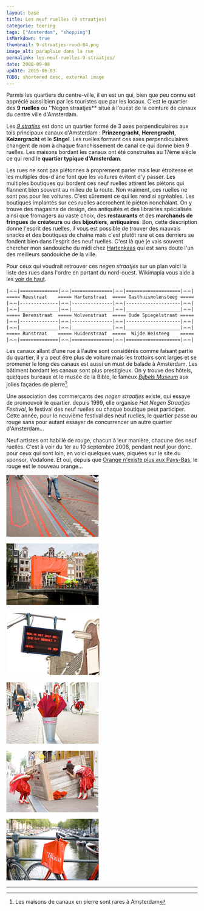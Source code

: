 ```yaml
---
layout: base
title: Les neuf ruelles (9 straatjes)
categorie: toering
tags: ["Amsterdam", "shopping"]
isMarkdown: true
thumbnail: 9-straatjes-rood-04.png
image_alt: parapluie dans la rue
permalink: les-neuf-ruelles-9-straatjes/
date: 2008-09-08
update: 2015-06-03
TODO: shortened desc, external image
---
```


<!-- [![http://farm3.static.flickr.com/2289/1816503628_8b048b75a9_m.jpg](Galbe sur Reestraat, architecture typique des 9 straatjes){.left}](http://www.flickr.com/photos/13274211@N00/1816503628/) -->
Parmis les quartiers du centre-ville, il en est un qui, bien que peu connu est apprécié aussi bien par les touristes que par les locaux. C'est le quartier des **9 ruelles** ou ''Negen straatjes** situé à l'ouest de la ceinture de canaux du centre ville d'Amsterdam.

Les *[9 stratjes](http://www.de9straatjes.nl/)* est donc un quartier formé de 3 axes perpendiculaires aux tois principaux canaux d'Amsterdam : **Prinzengracht**, **Herengracht**, **Keizergracht** et le **Singel**. Les ruelles formant ces axes perpendiculaires changent de nom à chaque franchissement de canal ce qui donne bien 9 ruelles. Les maisons bordant les canaux ont été construites au 17ème siècle ce qui rend le **quartier typique d'Amsterdam**. 

Les rues ne sont pas piétonnes à proprement parler mais leur étroitesse et les multiples dos-d'âne font que les voitures évitent d'y passer. Les multiples boutiques qui bordent ces neuf ruelles attirent les piétons qui flannent bien souvent au milieu de la route. Non vraiment, ces ruelles ne sont pas pour les voitures. C'est sûrement ce qui les rend si agréables. Les boutiques implantés sur ces ruelles accrochent le piéton nonchalant. On y trouve des magasins de design, des antiquités et des librairies spécialisés ainsi que fromagers au vaste choix, des **restaurants** et des **marchands de fringues** de **créateurs** ou des **bijoutiers**, **antiquaires**. Bon, cette description donne l'esprit des ruelles, il vous est possible de trouver des mauvais snacks et des boutiques de chaine mais c'est plutôt rare et ces derniers se fondent bien dans l’esprit des neuf ruelles. C'est là que je vais souvent chercher mon sandouiche du midi chez [Hartenkaas](http://www.hartenkaas.nl/) qui est sans doute l'un des meilleurs sandouiche de la ville.

Pour ceux qui voudrait retrouver ces *negen straatjes* sur un plan voici la liste des rues dans l'ordre en partant du nord-ouest. Wikimapia vous aide à les [voir de haut](http://wikimapia.org/#lat=52.3706604&lon=4.8852468&z=17&l=0&m=a&v=2).

```
|ꕀꕀ|==============|ꕀꕀ|===============|ꕀꕀ|====================|ꕀꕀ|
===== Reestraat    ===== Hartenstraat  ===== Gasthuismolensteeg =====
|ꕀꕀ|--------------|ꕀꕀ|---------------|ꕀꕀ|--------------------|ꕀꕀ|
|ꕀꕀ|______________|ꕀꕀ|_______________|ꕀꕀ|____________________|ꕀꕀ|
===== Berenstraat  ===== Wolvenstraat  ===== Oude Spiegelstraat =====
|ꕀꕀ|--------------|ꕀꕀ|---------------|ꕀꕀ|--------------------|ꕀꕀ|
|ꕀꕀ|______________|ꕀꕀ|_______________|ꕀꕀ|____________________|ꕀꕀ|
===== Runstraat    ===== Huidenstraat  =====  Wijde Heisteeg    =====
|ꕀꕀ|==============|ꕀꕀ|===============|ꕀꕀ|====================|ꕀꕀ|
```

Les canaux allant d'une rue à l'autre sont considérés comme faisant partie du quartier, il y a peut être plus de voiture mais les trottoirs sont larges et se promener le long des canaux est aussi un must de balade à Amsterdam. Les bâtiment bordant les canaux sont plus prestigieux. On y trouve des hôtels, quelques bureaux et le musée de la Bible, le fameux *[Bijbels Museum](http://www.bijbelsmuseum.nl/default.aspx)* aux jolies façades de pierre[^1].

Une association des commerçants des *negen straatjes* existe, qui essaye de promouvoir le quartier. depuis 1999, elle organise *Het Negen Straatjes Festival*, le festival des neuf ruelles ou chaque boutique peut participer. Cette année, pour le neuvième festival des neuf ruelles, le quartier passe au rouge sans pour autant essayer de concurrencer un autre quartier d'Amsterdam...

Neuf artistes ont habillé de rouge, chacun à leur manière, chacune des neuf ruelles. C'est à voir du 1er au 10 septembre 2008, pendant neuf jour donc. pour ceux qui sont loin, en voici quelques vues, piquées sur le site du sponsor, Vodafone. Et oui, depuis que [Orange n'existe plus aux Pays-Bas](/orange-magenta), le rouge est le nouveau orange...

<div class="flex justify-center">
  <div class="m-1 text-center">

![les 9 ruelles, vue 3](9-straatjes-03.png)

  </div>

  <div class="m-1 text-center">

![les 9 ruelles, vue 2](9-straatjes-rood-02.png)

  </div>
  <div class="m-1 text-center">

![les 9 ruelles, vue 1](9-straatjes-rood-01.png)

  </div>
</div>

<div class="flex justify-center">
  <div class="m-1 text-center">

![les 9 ruelles, vue 4](9-straatjes-rood-04.png)

  </div>
  <div class="m-1 text-center">

![les 9 ruelles, vue 5](9-straatjes-rood-05.png)

  </div>
  <div class="m-1 text-center">

![les 9 ruelles, vue 6](9-straatjes-rood-06.png)

  </div>
</div>

---
[^1]: Les maisons de canaux en pierre sont rares à Amsterdam
<!-- post notes:
De namen van een aantal van deze straatjes herinneren aan de ambachten die hier vroeger werden uitgeoefend, zoals het bewerken van huiden van beren, herten (harten), ree, rund en wolven.
 * Les noms d'un nombre de ceux-ci rappellent straatjes aux métiers qui ont été pratiqués ici autrefois, comme travailler les peaux barrir, des cerfs (harten), du chevreuil, du rund et des loups. 
http://www.molblog.nl/Merken/7428/fromfeed
http://www.mijnnl.nl/amsterdam/agenda/de_negen_straatjes_rood/artikelen/10556
http://vetteshittv.wordpress.com/2008/09/03/9-straatjes-rood-ja-ja-ja/
http://www.blend.nl/weblog/archives/2008/06/de_9_straatjes.html
--->
